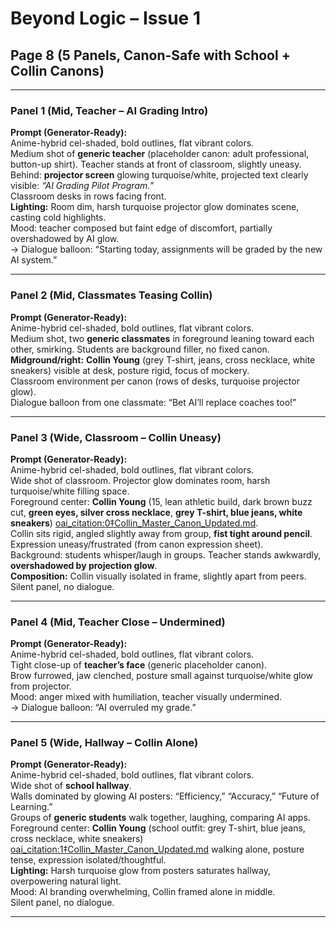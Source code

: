 # Beyond Logic – Issue 1  
## Page 8 (5 Panels, Canon-Safe with School + Collin Canons)

---

### Panel 1 (Mid, Teacher – AI Grading Intro)
**Prompt (Generator-Ready):**  
Anime-hybrid cel-shaded, bold outlines, flat vibrant colors.  
Medium shot of **generic teacher** (placeholder canon: adult professional, button-up shirt). Teacher stands at front of classroom, slightly uneasy.  
Behind: **projector screen** glowing turquoise/white, projected text clearly visible: *“AI Grading Pilot Program.”*  
Classroom desks in rows facing front.  
**Lighting:** Room dim, harsh turquoise projector glow dominates scene, casting cold highlights.  
Mood: teacher composed but faint edge of discomfort, partially overshadowed by AI glow.  
→ Dialogue balloon: “Starting today, assignments will be graded by the new AI system.”

---

### Panel 2 (Mid, Classmates Teasing Collin)
**Prompt (Generator-Ready):**  
Anime-hybrid cel-shaded, bold outlines, flat vibrant colors.  
Medium shot, two **generic classmates** in foreground leaning toward each other, smirking. Students are background filler, no fixed canon.  
**Midground/right:** **Collin Young** (grey T-shirt, jeans, cross necklace, white sneakers) visible at desk, posture rigid, focus of mockery.  
Classroom environment per canon (rows of desks, turquoise projector glow).  
Dialogue balloon from one classmate: “Bet AI’ll replace coaches too!”  

---

### Panel 3 (Wide, Classroom – Collin Uneasy)
**Prompt (Generator-Ready):**  
Anime-hybrid cel-shaded, bold outlines, flat vibrant colors.  
Wide shot of classroom. Projector glow dominates room, harsh turquoise/white filling space.  
Foreground center: **Collin Young** (15, lean athletic build, dark brown buzz cut, **green eyes, silver cross necklace**, **grey T-shirt, blue jeans, white sneakers**) [oai_citation:0‡Collin_Master_Canon_Updated.md](file-service://file-WvmWXBvRDmBwJxTDHKKuRJ).  
Collin sits rigid, angled slightly away from group, **fist tight around pencil**. Expression uneasy/frustrated (from canon expression sheet).  
Background: students whisper/laugh in groups. Teacher stands awkwardly, **overshadowed by projection glow**.  
**Composition:** Collin visually isolated in frame, slightly apart from peers.  
Silent panel, no dialogue.  

---

### Panel 4 (Mid, Teacher Close – Undermined)
**Prompt (Generator-Ready):**  
Anime-hybrid cel-shaded, bold outlines, flat vibrant colors.  
Tight close-up of **teacher’s face** (generic placeholder canon).  
Brow furrowed, jaw clenched, posture small against turquoise/white glow from projector.  
Mood: anger mixed with humiliation, teacher visually undermined.  
→ Dialogue balloon: “AI overruled my grade.”  

---

### Panel 5 (Wide, Hallway – Collin Alone)
**Prompt (Generator-Ready):**  
Anime-hybrid cel-shaded, bold outlines, flat vibrant colors.  
Wide shot of **school hallway**.  
Walls dominated by glowing AI posters: “Efficiency,” “Accuracy,” “Future of Learning.”  
Groups of **generic students** walk together, laughing, comparing AI apps.  
Foreground center: **Collin Young** (school outfit: grey T-shirt, blue jeans, cross necklace, white sneakers) [oai_citation:1‡Collin_Master_Canon_Updated.md](file-service://file-WvmWXBvRDmBwJxTDHKKuRJ) walking alone, posture tense, expression isolated/thoughtful.  
**Lighting:** Harsh turquoise glow from posters saturates hallway, overpowering natural light.  
Mood: AI branding overwhelming, Collin framed alone in middle.  
Silent panel, no dialogue.  

---

